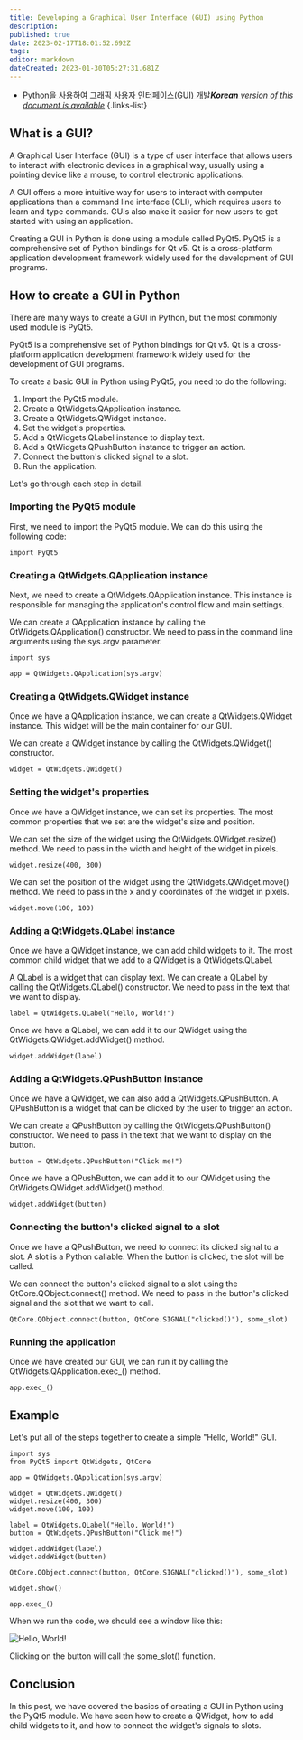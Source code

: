 ```yaml
---
title: Developing a Graphical User Interface (GUI) using Python
description: 
published: true
date: 2023-02-17T18:01:52.692Z
tags: 
editor: markdown
dateCreated: 2023-01-30T05:27:31.681Z
---
```


- [Python을 사용하여 그래픽 사용자 인터페이스(GUI) 개발***Korean** version of this document is available*](/ko/Knowledge-base/Common/developing-a-graphical-user-interface-gui-using-python)
{.links-list}



## What is a GUI?

A Graphical User Interface (GUI) is a type of user interface that allows users to interact with electronic devices in a graphical way, usually using a pointing device like a mouse, to control electronic applications. 

A GUI offers a more intuitive way for users to interact with computer applications than a command line interface (CLI), which requires users to learn and type commands. GUIs also make it easier for new users to get started with using an application. 

Creating a GUI in Python is done using a module called PyQt5. PyQt5 is a comprehensive set of Python bindings for Qt v5. Qt is a cross-platform application development framework widely used for the development of GUI programs.

## How to create a GUI in Python

There are many ways to create a GUI in Python, but the most commonly used module is PyQt5. 

PyQt5 is a comprehensive set of Python bindings for Qt v5. Qt is a cross-platform application development framework widely used for the development of GUI programs. 

To create a basic GUI in Python using PyQt5, you need to do the following:

1. Import the PyQt5 module.
2. Create a QtWidgets.QApplication instance. 
3. Create a QtWidgets.QWidget instance. 
4. Set the widget's properties.
5. Add a QtWidgets.QLabel instance to display text.
6. Add a QtWidgets.QPushButton instance to trigger an action.
7. Connect the button's clicked signal to a slot.
8. Run the application.

Let's go through each step in detail. 

### Importing the PyQt5 module

First, we need to import the PyQt5 module. We can do this using the following code:

```
import PyQt5
```

### Creating a QtWidgets.QApplication instance

Next, we need to create a QtWidgets.QApplication instance. This instance is responsible for managing the application's control flow and main settings. 

We can create a QApplication instance by calling the QtWidgets.QApplication() constructor. We need to pass in the command line arguments using the sys.argv parameter. 

```
import sys

app = QtWidgets.QApplication(sys.argv)
```

### Creating a QtWidgets.QWidget instance

Once we have a QApplication instance, we can create a QtWidgets.QWidget instance. This widget will be the main container for our GUI. 

We can create a QWidget instance by calling the QtWidgets.QWidget() constructor. 

```
widget = QtWidgets.QWidget()
```

### Setting the widget's properties

Once we have a QWidget instance, we can set its properties. The most common properties that we set are the widget's size and position. 

We can set the size of the widget using the QtWidgets.QWidget.resize() method. We need to pass in the width and height of the widget in pixels. 

```
widget.resize(400, 300)
```

We can set the position of the widget using the QtWidgets.QWidget.move() method. We need to pass in the x and y coordinates of the widget in pixels. 

```
widget.move(100, 100)
```

### Adding a QtWidgets.QLabel instance

Once we have a QWidget instance, we can add child widgets to it. The most common child widget that we add to a QWidget is a QtWidgets.QLabel. 

A QLabel is a widget that can display text. We can create a QLabel by calling the QtWidgets.QLabel() constructor. We need to pass in the text that we want to display. 

```
label = QtWidgets.QLabel("Hello, World!")
```

Once we have a QLabel, we can add it to our QWidget using the QtWidgets.QWidget.addWidget() method. 

```
widget.addWidget(label)
```

### Adding a QtWidgets.QPushButton instance

Once we have a QWidget, we can also add a QtWidgets.QPushButton. A QPushButton is a widget that can be clicked by the user to trigger an action. 

We can create a QPushButton by calling the QtWidgets.QPushButton() constructor. We need to pass in the text that we want to display on the button. 

```
button = QtWidgets.QPushButton("Click me!")
```

Once we have a QPushButton, we can add it to our QWidget using the QtWidgets.QWidget.addWidget() method. 

```
widget.addWidget(button)
```

### Connecting the button's clicked signal to a slot

Once we have a QPushButton, we need to connect its clicked signal to a slot. A slot is a Python callable. When the button is clicked, the slot will be called. 

We can connect the button's clicked signal to a slot using the QtCore.QObject.connect() method. We need to pass in the button's clicked signal and the slot that we want to call. 

```
QtCore.QObject.connect(button, QtCore.SIGNAL("clicked()"), some_slot)
```

### Running the application

Once we have created our GUI, we can run it by calling the QtWidgets.QApplication.exec_() method. 

```
app.exec_()
```

## Example

Let's put all of the steps together to create a simple "Hello, World!" GUI. 

```
import sys
from PyQt5 import QtWidgets, QtCore

app = QtWidgets.QApplication(sys.argv)

widget = QtWidgets.QWidget()
widget.resize(400, 300)
widget.move(100, 100)

label = QtWidgets.QLabel("Hello, World!")
button = QtWidgets.QPushButton("Click me!")

widget.addWidget(label)
widget.addWidget(button)

QtCore.QObject.connect(button, QtCore.SIGNAL("clicked()"), some_slot)

widget.show()

app.exec_()
```

When we run the code, we should see a window like this:

![Hello, World!](https://github.com/mravendi/python_gui/raw/master/helloworld.png)

Clicking on the button will call the some_slot() function. 

## Conclusion

In this post, we have covered the basics of creating a GUI in Python using the PyQt5 module. We have seen how to create a QWidget, how to add child widgets to it, and how to connect the widget's signals to slots.